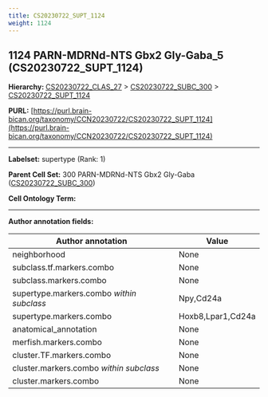 ```yaml
---
title: CS20230722_SUPT_1124
weight: 1124
---
```

## 1124 PARN-MDRNd-NTS Gbx2 Gly-Gaba_5 (CS20230722_SUPT_1124)
<b>Hierarchy: </b>
[CS20230722_CLAS_27](../CS20230722_CLAS_27) >
[CS20230722_SUBC_300](../CS20230722_SUBC_300) >
[CS20230722_SUPT_1124](../CS20230722_SUPT_1124)

**PURL:** [https://purl.brain-bican.org/taxonomy/CCN20230722/CS20230722_SUPT_1124](https://purl.brain-bican.org/taxonomy/CCN20230722/CS20230722_SUPT_1124)

---


**Labelset:** supertype (Rank: 1)

**Parent Cell Set:** 300 PARN-MDRNd-NTS Gbx2 Gly-Gaba ([CS20230722_SUBC_300](../CS20230722_SUBC_300))



**Cell Ontology Term:** 

[MARKER GENES.]: #


---

[TRANSFERRED ANNOTATIONS.]: #


[AUTHOR ANNOTATION FIELDS.]: #


**Author annotation fields:**

| Author annotation | Value |
|-------------------|-------|
|neighborhood|None|
|subclass.tf.markers.combo|None|
|subclass.markers.combo|None|
|supertype.markers.combo _within subclass_|Npy,Cd24a|
|supertype.markers.combo|Hoxb8,Lpar1,Cd24a|
|anatomical_annotation|None|
|merfish.markers.combo|None|
|cluster.TF.markers.combo|None|
|cluster.markers.combo _within subclass_|None|
|cluster.markers.combo|None|
